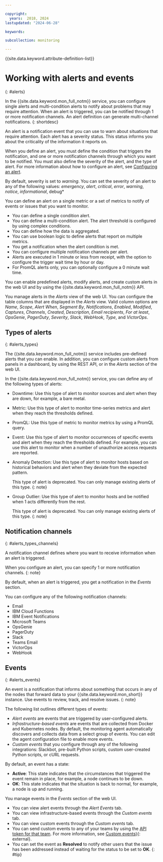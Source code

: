 ```yaml
---

copyright:
  years:  2018, 2024
lastupdated: "2024-06-28"

keywords: 

subcollection: monitoring

---
```


{{site.data.keyword.attribute-definition-list}}

# Working with alerts and events
{: #alerts}

In the {{site.data.keyword.mon_full_notm}} service, you can configure single alerts and multi-condition alerts to notify about problems that may require attention. When an alert is triggered, you can be notified through 1 or more notification channels. An alert definition can generate multi-channel notifications.
{: shortdesc}

An alert is a notification event that you can use to warn about situations that require attention. Each alert has a severity status. This status informs you about the criticality of the information it reports on.

When you define an alert, you must define the condition that triggers the notification, and one or more notification channels through which you want to be notified. You must also define the severity of the alert, and the type of alert. For more information about how to configure an alert, see [Configuring an alert](/docs/monitoring?topic=monitoring-alert-config).

By default, severity is set to *warning*. You can set the severity of an alert to any of the following values: *emergency*, *alert*, *critical*, *error*, *warning*, *notice*, *informational*, debug*

You can define an alert on a single metric or a set of metrics to notify of events or issues that you want to monitor.
- You can define a single condition alert.
- You can define a multi-condition alert. The alert threshold is configured by using complex conditions.
- You can define how the data is aggregated.
- You can use boolean logic to define alerts that report on multiple metrics.
- You get a notification when the alert condition is met.
- You can configure multiple notification channels per alert.
- Alerts are executed in 1 minute or less from receipt, with the option to configure the trigger wait time by hour or day.
- For PromQL alerts only, you can optionally configure a 0 minute wait time.


You can enable predefined alerts, modify alerts, and create custom alerts in the web UI and by using the {{site.data.keyword.mon_full_notm}} API.

You manage alerts in the *Alerts* view of the web UI. You can configure the table columns that are displayed in the *Alerts* view. Valid column options are *Name*, *Scope*, *Alert When*, *Segment By*, *Notifications*, *Enabled*, *Modified*, *Captures*, *Channels*, *Created*, *Description*, *Email recipients*, *For at least*, *OpsGenie*, *PagerDuty*, *Severity*, *Slack*, *WebHook*, *Type*, and *VictorOps*.

## Types of alerts
{: #alerts_types}

The {{site.data.keyword.mon_full_notm}} service includes pre-defined alerts that you can enable. In addition, you can configure custom alerts from panels in a dashboard, by using the REST API, or in the *Alerts* section of the web UI.


In the {{site.data.keyword.mon_full_notm}} service, you can define any of the following types of alerts:

- Downtime: Use this type of alert to monitor sources and alert when they are down, for example, a bare metal.

- Metric: Use this type of alert to monitor time-series metrics and alert when they reach the thresholds defined.

- PromQL: Use this type of metric to monitor metrics by using a PromQL query.

- Event: Use this type of alert to monitor occurrences of specific events and alert when they reach the thresholds defined. For example, you can use this alert to monitor when a number of unauthorize access requests are reported.

- Anomaly Detection: Use this type of alert to monitor hosts based on historical behaviors and alert when they deviate from the expected pattern.

    This type of alert is deprecated. You can only manage existing alerts of this type.
    {: note}

- Group Outlier: Use this type of alert to monitor hosts and be notified when 1 acts differently from the rest.

    This type of alert is deprecated. You can only manage existing alerts of this type.
    {: note}


## Notification channels
{: #alerts_types_channels}

A notification channel defines where you want to receive information when an alert is triggered.

When you configure an alert, you can specify 1 or more notification channels.
{: note}

By default, when an alert is triggered, you get a notification in the *Events* section.

You can configure any of the following notification channels:
- Email
- IBM Cloud Functions
- IBM Event Notifications
- Microsoft Teams
- OpsGenie
- PagerDuty
- Slack
- Teams Email
- VictorOps
- WebHook





## Events
{: #alerts_events}

An event is a notification that informs about something that occurs in any of the nodes that forward data to your {{site.data.keyword.mon_short}} instance. Use events to review, track, and resolve issues.
{: note}

The following list outlines different types of events:

* *Alert events* are events that are triggered by user-configured alerts.
* *Infrastructure-based events* are events that are collected from Docker and Kubernetes nodes. By default, the monitoring agent automatically discovers and collects data from a select group of events. You can edit the agent configuration file to enable more events.
* *Custom events* that you configure through any of the following integrations: Slackbot, pre-built Python scripts, custom user-created Python scripts, or cURL requests.

By default, an event has a state:
* **Active**: This state indicates that the circumstances that triggered the event remain in place, for example, a node continues to be down.
* **OK**: This state indicates that the situation is back to normal, for example, a node is up and running.

You manage events in the *Events* section of the web UI.
* You can view alert events through the *Alert Events* tab.
* You can view infrastructure-based events through the *Custom events* tab.
* You can view custom events through the *Custom events* tab.
* You can send custom events to any of your teams by using the [API token for that team](/docs/monitoring?topic=monitoring-api_token#api_token). For more information, see [Custom events)](https://docs.sysdig.com/en/events.html){: external}.
* You can set the event as **Resolved** to notify other users that the issue has been addressed instead of waiting for the status to be set to **OK**.
{: #tip}
